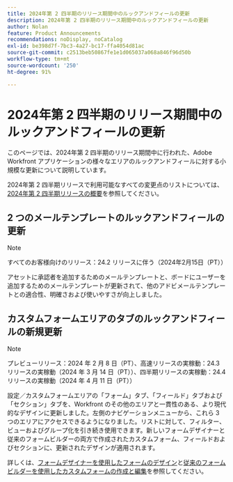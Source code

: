 ```yaml
---
title: 2024年第 2 四半期のリリース期間中のルックアンドフィールの更新
description: 2024年第 2 四半期のリリース期間中のルックアンドフィールの更新
author: Nolan
feature: Product Announcements
recommendations: noDisplay, noCatalog
exl-id: be398d7f-7bc3-4a27-bc17-ffa4054d81ac
source-git-commit: c2513beb50867fe1e1d065037a068a846f96d50b
workflow-type: tm+mt
source-wordcount: '250'
ht-degree: 91%

---
```


# 2024年第 2 四半期のリリース期間中のルックアンドフィールの更新

このページでは、2024年第 2 四半期のリリース期間中に行われた、Adobe Workfront アプリケーションの様々なエリアのルックアンドフィールに対する小規模な更新について説明しています。

2024年第 2 四半期リリースで利用可能なすべての変更点のリストについては、[2024年第 2 四半期リリースの概要](/help/quicksilver/product-announcements/product-releases/24-q2-release-activity/24-q2-release-overview.md)を参照してください。

## 2 つのメールテンプレートのルックアンドフィールの更新

>[!NOTE]
>
>すべてのお客様向けのリリース：24.2 リリースに伴う（2024年2月15日（PT））

アセットに承認者を追加するためのメールテンプレートと、ボードにユーザーを追加するためのメールテンプレートが更新されて、他のアドビメールテンプレートとの適合性、明確さおよび使いやすさが向上しました。

## カスタムフォームエリアのタブのルックアンドフィールの新規更新

>[!NOTE]
>
>プレビューリリース：2024 年 2 月 8 日（PT）、高速リリースの実稼動：24.3 リリースの実稼動（2024 年 3 月 14 日（PT））、四半期リリースの実稼動：24.4 リリースの実稼動（2024 年 4 月 11 日（PT））

設定／カスタムフォームエリアの「フォーム」タブ、「フィールド」タブおよび「セクション」タブを、Workfront のその他のエリアと一貫性のある、より現代的なデザインに更新しました。左側のナビゲーションメニューから、これら 3 つのエリアにアクセスできるようになりました。リストに対して、フィルター、ビューおよびグループ化を引き続き使用できます。新しいフォームデザイナーと従来のフォームビルダーの両方で作成されたカスタムフォーム、フィールドおよびセクションに、更新されたデザインが適用されます。

詳しくは、[フォームデザイナーを使用したフォームのデザイン](/help/quicksilver/administration-and-setup/customize-workfront/create-manage-custom-forms/form-designer/design-a-form/design-a-form.md)と[従来のフォームビルダーを使用したカスタムフォームの作成と編集](/help/quicksilver/administration-and-setup/customize-workfront/create-manage-custom-forms/create-or-edit-a-custom-form.md)を参照してください。
